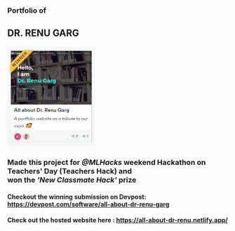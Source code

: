 ### Portfolio of
## DR. RENU GARG
<img src="winner.png" alt="winner ss" width="200"/>

### Made this project for _@MLHacks_ weekend Hackathon on Teachers' Day (Teachers Hack) and <br>won the _'New Classmate Hack'_ prize
#### Checkout the **winning submission** on Devpost: https://devpost.com/software/all-about-dr-renu-garg
#### Check out the hosted website here : https://all-about-dr-renu.netlify.app/

